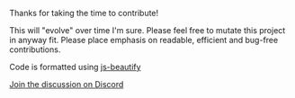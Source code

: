 Thanks for taking the time to contribute!

This will "evolve" over time I'm sure.  Please feel free to mutate this project in anyway fit.  Please place emphasis on readable, efficient and bug-free contributions.

Code is formatted using [js-beautify](https://github.com/beautify-web/js-beautify)

[Join the discussion on Discord](https://discord.gg/npwpJZn)

